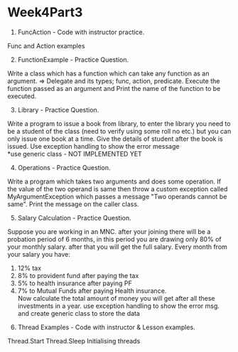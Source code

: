 # Week4Part3
1) FuncAction - Code with instructor practice.
 
Func and Action examples

2) FunctionExample - Practice Question.

Write a class which has a function which can take any function as an argument. => Delegate and its types; func, action, predicate. 
Execute the function passed as an argument and Print the name of the function to be executed.

3) Library - Practice Question.

Write a program to issue a book from library, 
to enter the library you need to be a student of the class (need to verify using some roll no etc.) but you can only issue one book at a time. Give the details of student after the book is issued. 
Use exception handling to show the error message  
*use generic class - NOT IMPLEMENTED YET

4) Operations - Practice Question.

 Write a program which takes two arguments and does some operation. 
 If the value of the two operand is same then throw a custom exception called MyArgumentException which passes a message "Two operands cannot be same". 
 Print the message on the caller class.
 
5) Salary Calculation - Practice Question.

Suppose you are working in an MNC.  after your joining there will be a probation period of 6 months, in this period you are drawing only 80% of your monthly salary. after that you will get the full salary.    Every month from your salary you have:
1. 12% tax 
2. 8% to provident fund after paying the tax     
3. 5% to health insurance after paying PF               
4. 7% to Mutual Funds after paying Health insurance.  
Now calculate the total amount of money you will get after all these investments in a year.
use exception handling to show the error msg. and create  generic class to store the data


6) Thread Examples - Code with instructor & Lesson examples.

Thread.Start
Thread.Sleep
Initialising threads
